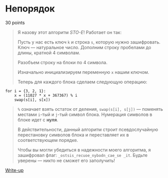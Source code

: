 # Непорядок

30 points

> Я назову этот алгоритм *STO-E*! Работает он так:
> 
> Пусть у нас есть ключ `k` и строка `s`, которую нужно зашифровать. Ключ — натуральное число.
> Дополним строку пробелами до длины, кратной 4 символам.
> 
> Разобъем строку на блоки по 4 символа.
> 
> Изначально инициализируем переменную `x` нашим ключом.
> 
> Теперь для каждого блока сделаем следующую операцию:

    for i = {3, 2, 1}:
        x = (11027 * x + 367367) % i
        swap(s[i], s[x])

> `%` означает взять остаток от деления, `swap(s[i], s[j])` — поменять местами 
> `i`-тый и `j`-тый символ блока. Нумерация символов в блоке идет с **нуля**.
> 
> В действительности, данный алгоритм строит псевдослучайную перестановку 
> символов блока и переставляет их в соответствующем порядке.
> 
> Чтобы вы могли убедиться в надежности моего алгоритма, я зашифровал флаг:
> `_ostsis_recuoe_nybodn_cae_se _it`. Будьте уверены — никто не сможет его 
> заполучить!

[Write-up](WRITEUP.md)
